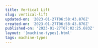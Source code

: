 ```yaml
---
title: Vertical Lift
slug: vertical-lift
updated-on: '2023-01-27T06:58:43.876Z'
created-on: '2023-01-27T06:58:43.876Z'
published-on: '2023-01-27T07:02:25.683Z'
layout: '[machine-types].html'
tags: machine-types
---
```



